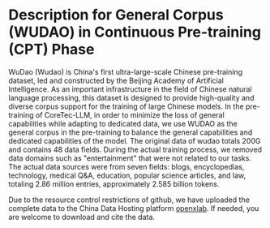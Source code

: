 
# Description for General Corpus (WUDAO) in Continuous Pre-training (CPT) Phase

 <!-- WuDao（悟道）是中国首个超大规模中文预训练数据集，由北京智源人工智能研究院主导构建。作为中文自然语言处理领域的重要基础设施，该数据集旨在为中文大模型训练提供高质量、多样化的语料支持。在CoreTech-LLM的预训练中，为了让模型在适配专用数据的同时通用能力损失最少，我们在预训练中使用WUDAO作为通用语料，平衡模型的通用能力与专用能力。-->
 <!-- wudao原始数据共200G，包含48个数据域。在实际训练过程中，我们去除了“娱乐”等与我们任务不相关的数据域，实际数据源为：博客、百科、科技、医学问答、教育、科普文章以及法律七个领域，共计286w条，约25.85亿tokens。 -->
WuDao (Wudao) is China's first ultra-large-scale Chinese pre-training dataset, led and constructed by the Beijing Academy of Artificial Intelligence. As an important infrastructure in the field of Chinese natural language processing, this dataset is designed to provide high-quality and diverse corpus support for the training of large Chinese models. In the pre-training of CoreTec-LLM, in order to minimize the loss of general capabilities while adapting to dedicated data, we use WUDAO as the general corpus in the pre-training to balance the general capabilities and dedicated capabilities of the model.
The original data of wudao totals 200G and contains 48 data fields. During the actual training process, we removed data domains such as "entertainment" that were not related to our tasks. The actual data sources were from seven fields: blogs, encyclopedias, technology, medical Q&A, education, popular science articles, and law, totaling 2.86 million entries, approximately 2.585 billion tokens.
<!-- 由于github资源管控限制，我们将完整数据上传中数据托管平台openxlab，如有需要，欢迎引用下载。 -->
Due to the resource control restrictions of github, we have uploaded the complete data to the China Data Hosting platform [openxlab](https://openxlab.org.cn/datasets/lweiranl/WUDAO). If needed, you are welcome to download and cite the data.
